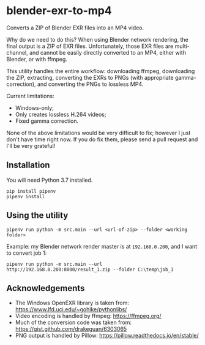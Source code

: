 # blender-exr-to-mp4

Converts a ZIP of Blender EXR files into an MP4 video.

Why do we need to do this? When using Blender network rendering, the final output is a ZIP of EXR files.
Unfortunately, those EXR files are multi-channel, and cannot be easily directly converted to an MP4,
either with Blender, or with ffmpeg.

This utility handles the entire workflow: downloading ffmpeg, downloading the ZIP, extracting,
converting the EXRs to PNGs (with appropriate gamma-correction), and converting the PNGs to lossless MP4.

Current limitations:

* Windows-only;
* Only creates lossless H.264 videos;
* Fixed gamma correction.

None of the above limitations would be very difficult to fix; however I just don't have time right now.
If you do fix them, please send a pull request and I'll be very grateful!



## Installation

You will need Python 3.7 installed.

```
pip install pipenv
pipenv install
```


## Using the utility

```
pipenv run python -m src.main --url <url-of-zip> --folder <working folder>
```

Example: my Blender network render master is at `192.168.0.200`, and I want to convert job 1:

```
pipenv run python -m src.main --url http://192.168.0.200:8000/result_1.zip --folder C:\temp\job_1
```



## Acknowledgements

* The Windows OpenEXR library is taken from: https://www.lfd.uci.edu/~gohlke/pythonlibs/
* Video encoding is handled by ffmpeg: https://ffmpeg.org/
* Much of the conversion code was taken from: https://gist.github.com/drakeguan/6303065
* PNG output is handled by Pillow: https://pillow.readthedocs.io/en/stable/

